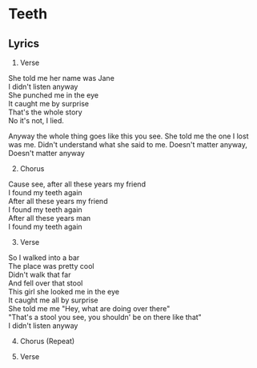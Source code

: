 Teeth
===========


Lyrics
------

1. Verse

  She told me her name was Jane  
  I didn't listen anyway  
  She punched me in the eye  
  It caught me by surprise  
  That's the whole story  
  No it's not, I lied.
  
  Anyway the whole thing goes like this you see.
  She told me the one I lost was me.
  Didn't understand what she said to me.
  Doesn't matter anyway, Doesn't matter anyway
  

2. Chorus

  Cause see, after all these years my friend  
  I found my teeth again  
  After all these years my friend  
  I found my teeth again  
  After all these years man  
  I found my teeth again  
  
3. Verse

  So I walked into a bar  
  The place was pretty cool  
  Didn't walk that far  
  And fell over that stool  
  This girl she looked me in the eye  
  It caught me all by surprise  
  She told me me "Hey, what are doing over there"  
  "That's a stool you see, you shouldn' be on there like that"  
  I didn't listen anyway  

4. Chorus  (Repeat)

5. Verse

  
